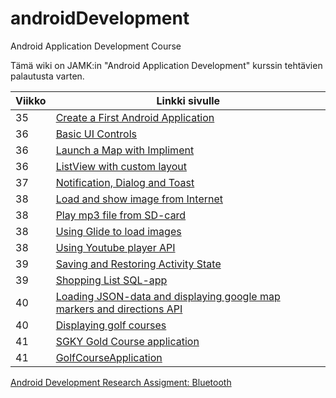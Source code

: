 # androidDevelopment
Android Application Development Course

Tämä wiki on JAMK:in "Android Application Development" kurssin tehtävien palautusta varten.

| Viikko | Linkki sivulle |
| ------ | ------ |  
| 35 | [Create a First Android Application](https://github.com/Gitvalt/androidDevelopment/wiki/Excercise-Create-a-first-Android-application) |
| 36 | [Basic UI Controls](https://github.com/Gitvalt/androidDevelopment/wiki/Excercise-Basic-UI-controls) |
| 36 | [Launch a Map with Impliment](https://github.com/Gitvalt/androidDevelopment/wiki/Excercise-Launch-a-Map-with-Implicit-Intent) |
| 36 | [ListView with custom layout](https://github.com/Gitvalt/androidDevelopment/wiki/Exercise-ListView-with-custom-layout) |
| 37 | [Notification, Dialog and Toast](https://github.com/Gitvalt/androidDevelopment/wiki/Excercise-Toast-Dialogs-and-Notification) |
| 38 | [Load and show image from Internet](https://github.com/Gitvalt/androidDevelopment/wiki/Exercise-Image-Loading-From-Internet) |
| 38 | [Play mp3 file from SD-card](https://github.com/Gitvalt/androidDevelopment/wiki/Exercise-Play-MP3-File) |
| 38 | [Using Glide to load images](https://github.com/Gitvalt/androidDevelopment/wiki/Exercise-Glide-Loading) |
| 38 | [Using Youtube player API](https://github.com/Gitvalt/androidDevelopment/wiki/Exercise-Youtube-API) |
| 39 | [Saving and Restoring Activity State](https://github.com/Gitvalt/androidDevelopment/wiki/Exercise-Saving-And-Restoring-State) |
| 39 | [Shopping List SQL-app](https://github.com/Gitvalt/androidDevelopment/wiki/Exercise-ShoppingList-SQL) |
| 40 | [Loading JSON-data and displaying google map markers and directions API](https://github.com/Gitvalt/androidDevelopment/wiki/Exercise-Load-JSON) |
| 40 | [Displaying golf courses](https://github.com/Gitvalt/androidDevelopment/wiki/Exercises-Golf-Course-Fetcher) |
| 41 | [SGKY Gold Course application](https://github.com/Gitvalt/androidDevelopment/wiki/Exercise-SGKY-Golf-Course) |
| 41 | [GolfCourseApplication](https://github.com/Gitvalt/androidDevelopment/wiki/Exercise-Golf-Course-Wish-List) |


[Android Development Research Assigment: Bluetooth](https://github.com/Gitvalt/androidDevResearchProject)

